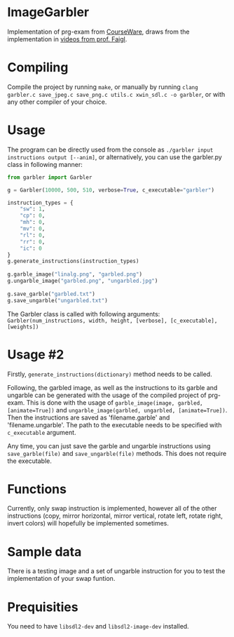 # ImageGarbler
Implementation of prg-exam from [CourseWare](https://cw.fel.cvut.cz/wiki/courses/b0b36prp/resources/exam), draws from the implementation in [videos from prof. Faigl](https://www.youtube.com/playlist?list=PLQ5Wg6tJelytTMT0M7bZbkBuXF8JiQV4O).

# Compiling
Compile the project by running `make`, or manually by running `clang garbler.c save_jpeg.c save_png.c utils.c xwin_sdl.c -o garbler`, or with any other compiler of your choice.

# Usage
The program can be directly used from the console as `./garbler input instructions output [--anim]`,
or alternatively, you can use the garbler.py class in following manner:

```python
from garbler import Garbler

g = Garbler(10000, 500, 510, verbose=True, c_executable="garbler")

instruction_types = {
    "sw": 1,
    "cp": 0,
    "mh": 0,
    "mv": 0,
    "rl": 0,
    "rr": 0,
    "ic": 0
}
g.generate_instructions(instruction_types)
	
g.garble_image("linalg.png", "garbled.png")
g.ungarble_image("garbled.png", "ungarbled.jpg")
	
g.save_garble("garbled.txt")
g.save_ungarble("ungarbled.txt")
```

The Garbler class is called with following arguments:
`Garbler(num_instructions, width, height, [verbose], [c_executable], [weights])`

# Usage #2
Firstly, `generate_instructions(dictionary)` method needs to be called.

Following, the garbled image, as well as the instructions to its garble and ungarble can be generated with the usage of the compiled project of prg-exam. This is done with the usage of `garble_image(image, garbled, [animate=True])` and `ungarble_image(garbled, ungarbled, [animate=True])`. Then the instructions are saved as 'filename.garble' and 'filename.ungarble'. The path to the executable needs to be specified with `c_executable` argument. 

Any time, you can just save the garble and ungarble instructions using `save_garble(file)` and `save_ungarble(file)` methods. This does not require the executable.

# Functions
Currently, only swap instruction is implemented, however all of the other instructions (copy, mirror horizontal, mirror vertical, rotate left, rotate right, invert colors) will hopefully be implemented sometimes.

# Sample data
There is a testing image and a set of ungarble instruction for you to test the implementation of your swap funtion.

# Prequisities
You need to have `libsdl2-dev` and `libsdl2-image-dev` installed.

